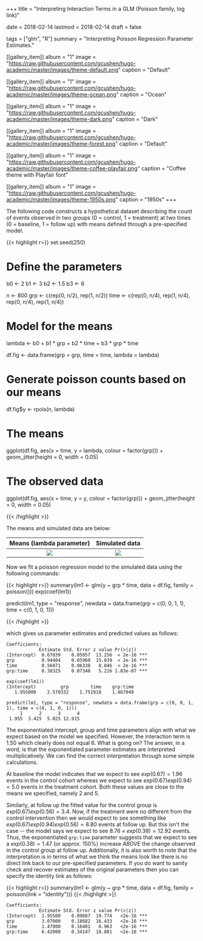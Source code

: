 +++
title = "Interpreting Interaction Terms in a GLM (Poisson family, log link)"

date = 2018-02-14
lastmod = 2018-02-14
draft = false


tags = ["glm", "R"]
summary = "Interpreting Poisson Regression Parameter Estimates."


[[gallery_item]]
album = "1"
image = "https://raw.githubusercontent.com/gcushen/hugo-academic/master/images/theme-default.png"
caption = "Default"

[[gallery_item]]
album = "1"
image = "https://raw.githubusercontent.com/gcushen/hugo-academic/master/images/theme-ocean.png"
caption = "Ocean"

[[gallery_item]]
album = "1"
image = "https://raw.githubusercontent.com/gcushen/hugo-academic/master/images/theme-dark.png"
caption = "Dark"

[[gallery_item]]
album = "1"
image = "https://raw.githubusercontent.com/gcushen/hugo-academic/master/images/theme-forest.png"
caption = "Default"

[[gallery_item]]
album = "1"
image = "https://raw.githubusercontent.com/gcushen/hugo-academic/master/images/theme-coffee-playfair.png"
caption = "Coffee theme with Playfair font"

[[gallery_item]]
album = "1"
image = "https://raw.githubusercontent.com/gcushen/hugo-academic/master/images/theme-1950s.png"
caption = "1950s"
+++


The following code constructs a hypothetical dataset describing the count of events observed in two groups (0 = control, 1 = treatment) at two times (0 = baseline, 1 = follow up) with means defined through a pre-specified model.


{{< highlight r>}}
set.seed(250)

# Define the parameters
b0 <- 2
b1 <- 3
b2 <- 1.5
b3 <- 6

n <- 800
grp <- c(rep(0, n/2), rep(1, n/2))
time <- c(rep(0, n/4), rep(1, n/4), rep(0, n/4), rep(1, n/4))
# Model for the means
lambda <- b0 + b1 * grp + b2 * time + b3 * grp * time

df.fig <- data.frame(grp = grp, time = time, lambda = lambda)
# Generate poisson counts based on our means
df.fig$y <- rpois(n, lambda)

# The means
ggplot(df.fig, aes(x = time, y = lambda, colour = factor(grp))) +
  geom_jitter(height = 0, width = 0.05)

# The observed data
ggplot(df.fig, aes(x = time, y = y, colour = factor(grp))) +
  geom_jitter(height = 0, width = 0.05)

{{< /highlight >}}

The means and simulated data are below:

Means (lambda parameter)           |  Simulated data
:---------------------------------:|:-----------------------------------:
![](/media/poisson01-interactionfig1.png)  |  ![](/media/poisson01-interactionfig2.png)



Now we fit a poisson regression model to the simulated data using the following commands:


{{< highlight r>}}
summary(lm1 <- glm(y ~ grp * time, data = df.fig, family = poisson()))
exp(coef(lm1))

predict(lm1, type = "response", newdata = data.frame(grp = c(0, 0, 1, 1), 
                                                     time = c(0, 1, 0, 1)))

{{< /highlight >}}


which gives us parameter estimates and predicted values as follows:

```
Coefficients:
            Estimate Std. Error z value Pr(>|z|)    
(Intercept)  0.67039    0.05057  13.256  < 2e-16 ***
grp          0.94404    0.05960  15.839  < 2e-16 ***
time         0.56071    0.06338   8.846  < 2e-16 ***
grp:time     0.38325    0.07348   5.216 1.83e-07 ***

exp(coef(lm1))
(Intercept)         grp        time    grp:time 
   1.955000    2.570332    1.751918    1.467049 

predict(lm1, type = "response", newdata = data.frame(grp = c(0, 0, 1, 1), time = c(0, 1, 0, 1)))
     1      2      3      4 
 1.955  3.425  5.025 12.915 
```

The exponentiated intercept, group and time parameters align with what we expect based on the model we specified. However, the interaction term is 1.50 which clearly does not equal 6. What is going on? The answer, in a word, is that the exponentiated parameter estimates are interpreted multiplicatively. We can find the correct interpretation through some simple calculations.

At baseline the model indicates that we expect to see $exp(0.67) = 1.96$ events in the control cohort whereas we expect to see $exp(0.67)exp(0.94) = 5.0$ events in the treatment cohort. Both these values are close to the means we specified, namely 2 and 5.

Similarly, at follow up the fitted value for the control group is $exp(0.67)exp(0.56) = 3.4$. Now, if the treatment were no different from the control intervention then we would expect to see something like $exp(0.67)exp(0.94)exp(0.56) = 8.80$ events at follow up. But this isn't the case -- the model says we expect to see $8.76 \times exp(0.38) = 12.92$ events. Thus, the exponentiated `grp:time` parameter suggests that we expect to see a $exp(0.38) = 1.47$ (or approx. 150%) increase _ABOVE_ the change observed in the control group at follow up. Additionally, it is also worth to note that the interpretation is in terms of what we think the means look like there is no direct link back to our pre-specified parameters. If you do want to sanity check and recover estimates of the original parameters then you can specify the identity link as follows:


{{< highlight r>}}
summary(lm1 <- glm(y ~ grp * time, data = df.fig, family = poisson(link = "identity")))
{{< /highlight >}}

```
Coefficients:
            Estimate Std. Error z value Pr(>|z|)    
(Intercept)  1.95500    0.09887  19.774   <2e-16 ***
grp          3.07000    0.18682  16.433   <2e-16 ***
time         1.47000    0.16401   8.963   <2e-16 ***
grp:time     6.42000    0.34147  18.801   <2e-16 ***
```




